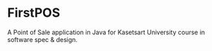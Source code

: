 FirstPOS
========

A Point of Sale application in Java for Kasetsart University course in software spec &amp; design.